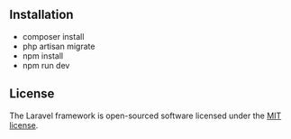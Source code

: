 ## Installation
- composer install
- php artisan migrate
- npm install
- npm run dev

## License

The Laravel framework is open-sourced software licensed under the [MIT license](https://opensource.org/licenses/MIT).
